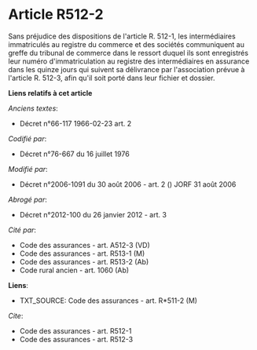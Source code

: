 # Article R512-2

Sans préjudice des dispositions de l'article R. 512-1, les intermédiaires immatriculés au registre du commerce et des
sociétés communiquent au greffe du tribunal de commerce dans le ressort duquel ils sont enregistrés leur numéro
d'immatriculation au registre des intermédiaires en assurance dans les quinze jours qui suivent sa délivrance par
l'association prévue à l'article R. 512-3, afin qu'il soit porté dans leur fichier et dossier.

**Liens relatifs à cet article**

_Anciens textes_:

  - Décret n°66-117 1966-02-23 art. 2

_Codifié par_:

  - Décret n°76-667 du 16 juillet 1976

_Modifié par_:

  - Décret n°2006-1091 du 30 août 2006 - art. 2 () JORF 31 août 2006

_Abrogé par_:

  - Décret n°2012-100 du 26 janvier 2012 - art. 3

_Cité par_:

  - Code des assurances - art. A512-3 (VD)
  - Code des assurances - art. R513-1 (M)
  - Code des assurances - art. R513-2 (Ab)
  - Code rural ancien - art. 1060 (Ab)

**Liens**:

  - TXT_SOURCE: Code des assurances - art. R*511-2 (M)

_Cite_:

  - Code des assurances - art. R512-1
  - Code des assurances - art. R512-3
